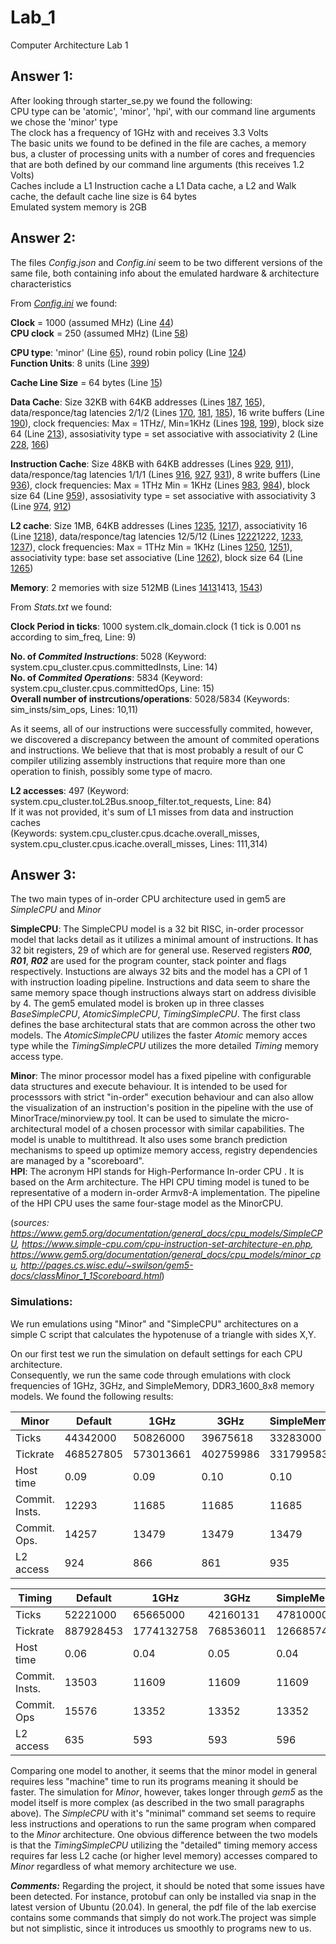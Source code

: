 # Lab_1
Computer Architecture Lab 1

## Answer 1:
After looking through starter_se.py we found the following:  
CPU type can be 'atomic', 'minor', 'hpi', with our command line arguments we chose the 'minor' type  
The clock has a frequency of 1GHz with and receives 3.3 Volts  
The basic units we found to be defined in the file are caches, a memory bus, a cluster of processing units with a number of cores and frequencies that are both defined by our command line arguments (this receives 1.2 Volts)  
Caches include a L1 Instruction cache a L1 Data cache, a L2 and Walk cache, the default cache line size is 64 bytes  
Emulated system memory is 2GB  

## Answer 2:
The files _Config.json_ and _Config.ini_ seem to be two different versions of the same file, both containing info about the emulated hardware & architecture characteristics  

From [_Config.ini_](Stats/starterConfig.ini) we found:  
  
**Clock** = 1000 (assumed MHz) (Line [44](Stats/starterConfig.ini#L44))  
**CPU clock** = 250 (assumed MHz) (Line [58](Stats/starterConfig.ini#L58))  
  
**CPU type**: 'minor' (Line [65](Stats/starterConfig.ini#L65)), round robin policy (Line [124](Stats/starterConfig.ini#L124))  
**Function Units**: 8 units (Line [399](Stats/starterConfig.ini#L399))  
  
**Cache Line Size** = 64 bytes (Line [15](Stats/starterConfig.ini#L15))  
  
**Data Cache**: Size 32KB with 64KB addresses (Lines [187](Stats/starterConfig.ini#L187), [165](Stats/starterConfig.ini#L165)), data/responce/tag latencies 2/1/2 (Lines [170](Stats/starterConfig.ini#L170), [181](Stats/starterConfig.ini#L181), [185](Stats/starterConfig.ini#L185)), 16 write buffers (Line [190](Stats/starterConfig.ini#L190)), clock frequencies: Max = 1THz/, Min=1KHz (Lines [198](Stats/starterConfig.ini#L198), [199](Stats/starterConfig.ini#L199)), block size 64 (Line [213](Stats/starterConfig.ini#L213)), assosiativity type = set associative with associativity 2 (Line [228](Stats/starterConfig.ini#L228), [166](Stats/starterConfig.ini#L166))  
  
**Instruction Cache**: Size 48KB with 64KB addresses (Lines [929](Stats/starterConfig.ini#L929), [911](Stats/starterConfig.ini#L911)), data/responce/tag latencies 1/1/1 (Lines [916](Stats/starterConfig.ini#L916), [927](Stats/starterConfig.ini#L927), [931](Stats/starterConfig.ini#L931)), 8 write buffers (Line [936](Stats/starterConfig.ini#L936)), clock frequencies: Max = 1THz Min = 1KHz (Lines [983](Stats/starterConfig.ini#L983), [984](Stats/starterConfig.ini#L984)), block size 64 (Line [959](Stats/starterConfig.ini#L959)), assosiativity type =  set associative with associativity 3 (Line [974](Stats/starterConfig.ini#L974), [912](Stats/starterConfig.ini#L912))  
  
**L2 cache**: Size 1MB, 64KB addresses (Lines [1235](Stats/starterConfig.ini#L1235), [1217](Stats/starterConfig.ini#L1217)), associativity 16 (Line [1218](Stats/starterConfig.ini#L1218)), data/responce/tag latencies 12/5/12 (Lines [1222](Stats/starterConfig.ini#L1222)1222, [1233](Stats/starterConfig.ini#L1233), [1237](Stats/starterConfig.ini#L1237)), clock frequencies: Max = 1THz Min = 1KHz (Lines [1250](Stats/starterConfig.ini#L1250), [1251](Stats/starterConfig.ini#L1251)), associativity type: base set associative (Line [1262](Stats/starterConfig.ini#L1262)), block size 64 (Line [1265](Stats/starterConfig.ini#L1265))  
  
**Memory**: 2 memories with size 512MB (Lines [1413](Stats/starterConfig.ini#L1413)1413, [1543](Stats/starterConfig.ini#L1543))  
  
From _Stats.txt_ we found:  
  
**Clock Period in ticks**: 1000 system.clk_domain.clock (1 tick is 0.001 ns according to sim_freq, Line: 9)  
  
**No. of _Commited Instructions_**: 5028 (Keyword: system.cpu_cluster.cpus.committedInsts, Line: 14)  
**No. of _Commited Operations_**: 5834 (Keyword: system.cpu_cluster.cpus.committedOps, Line: 15)  
**Overall number of instrcutions/operations**: 5028/5834 (Keywords: sim_insts/sim_ops, Lines: 10,11)  
  
As it seems, all of our instructions were successfully commited, however, we discovered a discrepancy between the amount of commited operations and instructions. We believe that that is most probably a result of our C compiler utilizing assembly instructions that require more than one operation to finish, possibly some type of macro.  
  
**L2 accesses**: 497 (Keyword: system.cpu_cluster.toL2Bus.snoop_filter.tot_requests, Line: 84)  
If it was not provided, it's sum of L1 misses from data and instruction caches  
(Keywords: system.cpu_cluster.cpus.dcache.overall_misses, system.cpu_cluster.cpus.icache.overall_misses, Lines: 111,314)  

## Answer 3:  
The two main types of in-order CPU architecture used in gem5 are _SimpleCPU_ and _Minor_  

**SimpleCPU**: The SimpleCPU model is a 32 bit RISC, in-order processor model that lacks detail as it utilizes a minimal amount of instructions. It has 32 bit registers, 29 of which are for general use. Reserved registers **_R00_**, **_R01_**, **_R02_** are used for the program counter, stack pointer and flags respectively. Instuctions are always 32 bits and the model has a CPI of 1 with instruction loading pipeline. Instructions and data seem to share the same memory space though instructions always start on address divisible by 4. The gem5 emulated model is broken up in three classes _BaseSimpleCPU_, _AtomicSimpleCPU_, _TimingSimpleCPU_. The first class defines the base architectural stats that are common across the other two models. The _AtomicSimpleCPU_ utilizes the faster _Atomic_ memory acces type while the _TimingSimpleCPU_ utilizes the more detailed _Timing_ memory access type.  

**Minor**: The minor processor model has a fixed pipeline with configurable data structures and execute behaviour. It is intended to be used for processsors with strict "in-order" execution behaviour and can also allow the visualization of an instruction's position in the pipeline with the use of MinorTrace/minorview.py tool. It can be used to simulate the micro-architectural model of a chosen processor with similar capabilities. The model is unable to multithread. It also uses some branch prediction mechanisms to speed up optimize memory access, registry dependencies are managed by a "scoreboard".  
**HPI**: The acronym HPI stands for High-Performance In-order CPU . It is based on the Arm architecture. The HPI CPU timing model is tuned to be representative of a modern in-order Armv8-A implementation. The pipeline of the HPI CPU uses the same four-stage model as the MinorCPU.

(_sources: https://www.gem5.org/documentation/general_docs/cpu_models/SimpleCPU, https://www.simple-cpu.com/cpu-instruction-set-architecture-en.php, https://www.gem5.org/documentation/general_docs/cpu_models/minor_cpu, http://pages.cs.wisc.edu/~swilson/gem5-docs/classMinor_1_1Scoreboard.html_)  

### Simulations:  
We run emulations using "Minor" and "SimpleCPU" architectures on a simple C script that calculates the hypotenuse of a triangle with sides X,Y.  

On our first test we run the simulation on default settings for each CPU architecture.  
Consequently, we run the same code through emulations with clock frequencies of 1GHz, 3GHz, and SimpleMemory, DDR3_1600_8x8 memory models. We found the following results:  
  
| Minor          | Default   |    1GHz    |    3GHz    | SimpleMemory |    DDR3     |
|----------------|-----------|------------|------------|--------------|-------------|
| Ticks          | 44342000  | 50826000   | 39675618   | 33283000     | 42042000    |
| Tickrate       | 468527805 | 573013661  | 402759986  | 331799583    | 425173254   |
| Host time      | 0.09      | 0.09       | 0.10       | 0.10         | 0.10        |
| Commit. Insts. | 12293     | 11685      | 11685      | 11685        | 11685       |
| Commit. Ops.   | 14257     | 13479      | 13479      | 13479        | 13479       |
| L2 access      | 924       | 866        | 861        | 935          | 866         |
  
| Timing         | Default   |    1GHz    |    3GHz    | SimpleMemory |    DDR3     |
|----------------|-----------|------------|------------|--------------|-------------|
| Ticks          | 52221000  | 65665000   |  42160131  |   47810000   |  39945000   |
| Tickrate       | 887928453 | 1774132758 |  768536011 |   1266857438 |  714996338  |
| Host time      | 0.06      | 0.04       |  0.05      |   0.04       |  0.06       |
| Commit. Insts. | 13503     | 11609      |  11609     |   11609      |  11609      |
| Commit. Ops    | 15576     | 13352      |  13352     |   13352      |  13352      |
| L2 access      | 635       | 593        |  593       |   596        |  593        |

Comparing one model to another, it seems that the minor model in general requires less "machine" time to run its programs meaning it should be faster. The simulation for _Minor_, however, takes longer through _gem5_ as the model itself is more complex (as described in the two small paragraphs above). The _SimpleCPU_ with it's "minimal" command set seems to require less instructions and operations to run the same program when compared to the _Minor_ architecture. One obvious difference between the two models is that the _TimingSimpleCPU_ utilizing the "detailed" timing memory access requires far less L2 cache (or higher level memory) accesses compared to _Minor_ regardless of what memory architecture we use.  

**_Comments:_**
Regarding the project, it should be noted that some issues have been detected. For instance, protobuf can only be installed via snap in the latest version of Ubuntu (20.04). In general, the pdf file of the lab exercise contains some commands that simply do not work.The project was simple but not simplistic, since it introduces us smoothly to programs new to us.
